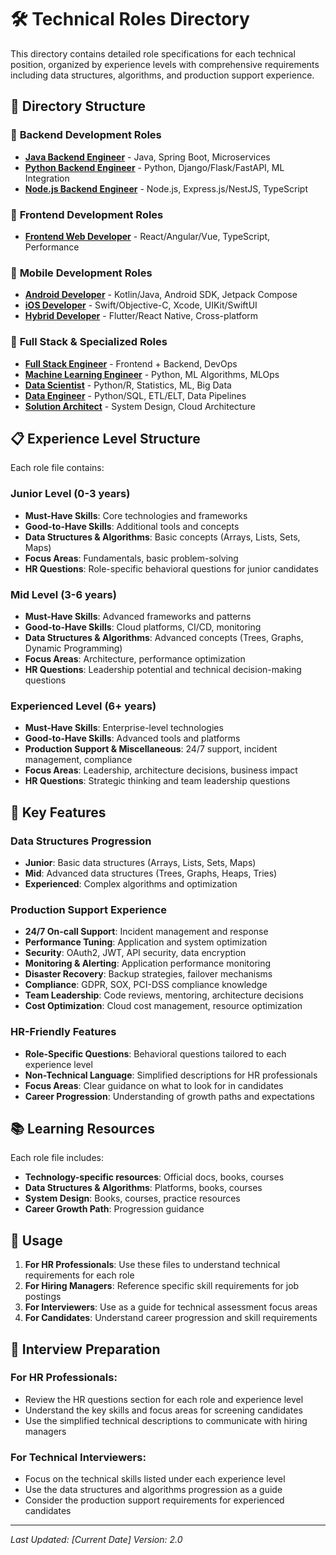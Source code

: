 # 🛠️ Technical Roles Directory

This directory contains detailed role specifications for each technical position, organized by experience levels with comprehensive requirements including data structures, algorithms, and production support experience.

## 📁 Directory Structure

### 🏢 **Backend Development Roles**
- **[Java Backend Engineer](./Java_Backend_Engineer.md)** - Java, Spring Boot, Microservices
- **[Python Backend Engineer](./Python_Backend_Engineer.md)** - Python, Django/Flask/FastAPI, ML Integration
- **[Node.js Backend Engineer](./NodeJS_Backend_Engineer.md)** - Node.js, Express.js/NestJS, TypeScript

### 🎨 **Frontend Development Roles**
- **[Frontend Web Developer](./Frontend_Web_Developer.md)** - React/Angular/Vue, TypeScript, Performance

### 📱 **Mobile Development Roles**
- **[Android Developer](./Android_Developer.md)** - Kotlin/Java, Android SDK, Jetpack Compose
- **[iOS Developer](./iOS_Developer.md)** - Swift/Objective-C, Xcode, UIKit/SwiftUI
- **[Hybrid Developer](./Hybrid_Developer.md)** - Flutter/React Native, Cross-platform

### 🔄 **Full Stack & Specialized Roles**
- **[Full Stack Engineer](./Full_Stack_Engineer.md)** - Frontend + Backend, DevOps
- **[Machine Learning Engineer](./ML_Engineer.md)** - Python, ML Algorithms, MLOps
- **[Data Scientist](./Data_Scientist.md)** - Python/R, Statistics, ML, Big Data
- **[Data Engineer](./Data_Engineer.md)** - Python/SQL, ETL/ELT, Data Pipelines
- **[Solution Architect](./Solution_Architect.md)** - System Design, Cloud Architecture

## 📋 **Experience Level Structure**

Each role file contains:

### **Junior Level (0-3 years)**
- **Must-Have Skills**: Core technologies and frameworks
- **Good-to-Have Skills**: Additional tools and concepts
- **Data Structures & Algorithms**: Basic concepts (Arrays, Lists, Sets, Maps)
- **Focus Areas**: Fundamentals, basic problem-solving
- **HR Questions**: Role-specific behavioral questions for junior candidates

### **Mid Level (3-6 years)**
- **Must-Have Skills**: Advanced frameworks and patterns
- **Good-to-Have Skills**: Cloud platforms, CI/CD, monitoring
- **Data Structures & Algorithms**: Advanced concepts (Trees, Graphs, Dynamic Programming)
- **Focus Areas**: Architecture, performance optimization
- **HR Questions**: Leadership potential and technical decision-making questions

### **Experienced Level (6+ years)**
- **Must-Have Skills**: Enterprise-level technologies
- **Good-to-Have Skills**: Advanced tools and platforms
- **Production Support & Miscellaneous**: 24/7 support, incident management, compliance
- **Focus Areas**: Leadership, architecture decisions, business impact
- **HR Questions**: Strategic thinking and team leadership questions

## 🎯 **Key Features**

### **Data Structures Progression**
- **Junior**: Basic data structures (Arrays, Lists, Sets, Maps)
- **Mid**: Advanced data structures (Trees, Graphs, Heaps, Tries)
- **Experienced**: Complex algorithms and optimization

### **Production Support Experience**
- **24/7 On-call Support**: Incident management and response
- **Performance Tuning**: Application and system optimization
- **Security**: OAuth2, JWT, API security, data encryption
- **Monitoring & Alerting**: Application performance monitoring
- **Disaster Recovery**: Backup strategies, failover mechanisms
- **Compliance**: GDPR, SOX, PCI-DSS compliance knowledge
- **Team Leadership**: Code reviews, mentoring, architecture decisions
- **Cost Optimization**: Cloud cost management, resource optimization

### **HR-Friendly Features**
- **Role-Specific Questions**: Behavioral questions tailored to each experience level
- **Non-Technical Language**: Simplified descriptions for HR professionals
- **Focus Areas**: Clear guidance on what to look for in candidates
- **Career Progression**: Understanding of growth paths and expectations

## 📚 **Learning Resources**

Each role file includes:
- **Technology-specific resources**: Official docs, books, courses
- **Data Structures & Algorithms**: Platforms, books, courses
- **System Design**: Books, courses, practice resources
- **Career Growth Path**: Progression guidance

## 🔄 **Usage**

1. **For HR Professionals**: Use these files to understand technical requirements for each role
2. **For Hiring Managers**: Reference specific skill requirements for job postings
3. **For Interviewers**: Use as a guide for technical assessment focus areas
4. **For Candidates**: Understand career progression and skill requirements

## 🎯 **Interview Preparation**

### **For HR Professionals:**
- Review the HR questions section for each role and experience level
- Understand the key skills and focus areas for screening candidates
- Use the simplified technical descriptions to communicate with hiring managers

### **For Technical Interviewers:**
- Focus on the technical skills listed under each experience level
- Use the data structures and algorithms progression as a guide
- Consider the production support requirements for experienced candidates

---

*Last Updated: [Current Date]*
*Version: 2.0*
